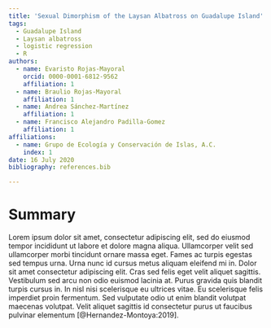 ```yaml
---
title: 'Sexual Dimorphism of the Laysan Albatross on Guadalupe Island'
tags:
  - Guadalupe Island
  - Laysan albatross
  - logistic regression
  - R
authors:
  - name: Evaristo Rojas-Mayoral
    orcid: 0000-0001-6812-9562
    affiliation: 1
  - name: Braulio Rojas-Mayoral
    affiliation: 1
  - name: Andrea Sánchez-Martínez
    affiliation: 1
  - name: Francisco Alejandro Padilla-Gomez
    affiliation: 1
affiliations:
  - name: Grupo de Ecología y Conservación de Islas, A.C. 
    index: 1
date: 16 July 2020
bibliography: references.bib

---
```


# Summary

Lorem ipsum dolor sit amet, consectetur adipiscing elit, sed do eiusmod tempor incididunt ut labore
et dolore magna aliqua. Ullamcorper velit sed ullamcorper morbi tincidunt ornare massa eget. Fames
ac turpis egestas sed tempus urna. Urna nunc id cursus metus aliquam eleifend mi in. Dolor sit amet
consectetur adipiscing elit. Cras sed felis eget velit aliquet sagittis. Vestibulum sed arcu non
odio euismod lacinia at. Purus gravida quis blandit turpis cursus in. In nisl nisi scelerisque eu
ultrices vitae. Eu scelerisque felis imperdiet proin fermentum. Sed vulputate odio ut enim blandit
volutpat maecenas volutpat. Velit aliquet sagittis id consectetur purus ut faucibus pulvinar
elementum [@Hernandez-Montoya:2019].